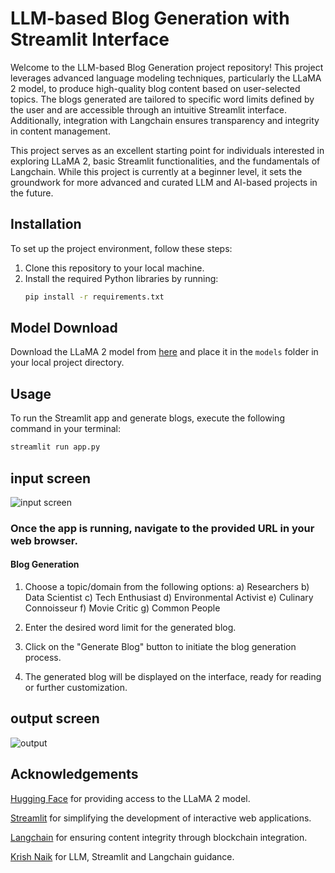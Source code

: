 # LLM-based Blog Generation with Streamlit Interface

Welcome to the LLM-based Blog Generation project repository! This project leverages advanced language modeling techniques, particularly the LLaMA 2 model, to produce high-quality blog content based on user-selected topics. The blogs generated are tailored to specific word limits defined by the user and are accessible through an intuitive Streamlit interface. Additionally, integration with Langchain ensures transparency and integrity in content management.

This project serves as an excellent starting point for individuals interested in exploring LLaMA 2, basic Streamlit functionalities, and the fundamentals of Langchain. While this project is currently at a beginner level, it sets the groundwork for more advanced and curated LLM and AI-based projects in the future.

## Installation

To set up the project environment, follow these steps:

1. Clone this repository to your local machine.
2. Install the required Python libraries by running:
    ```bash
    pip install -r requirements.txt
    ```

## Model Download

Download the LLaMA 2 model from [here](https://huggingface.co/TheBloke/Llama-2-7B-Chat-GGML) and place it in the `models` folder in your local project directory.

## Usage

To run the Streamlit app and generate blogs, execute the following command in your terminal:

```bash
streamlit run app.py
```
## input screen
![input screen](https://github.com/fenil210/LLM-based-Blog-Generator/assets/121050723/5f42bb9a-10b9-444d-998a-0d9f76453165)


### Once the app is running, navigate to the provided URL in your web browser.
#### Blog Generation
1) Choose a topic/domain from the following options:
  a) Researchers
  b) Data Scientist
  c) Tech Enthusiast
  d) Environmental Activist
  e) Culinary Connoisseur
  f) Movie Critic
  g) Common People

2) Enter the desired word limit for the generated blog.

3) Click on the "Generate Blog" button to initiate the blog generation process.

4) The generated blog will be displayed on the interface, ready for reading or further customization.

## output screen
![output](https://github.com/fenil210/LLM-based-Blog-Generator/assets/121050723/e41318b8-0593-4b89-ac38-12342fd4b4bb)

## Acknowledgements
[Hugging Face](https://huggingface.co/) for providing access to the LLaMA 2 model.

[Streamlit](https://streamlit.io/) for simplifying the development of interactive web applications.

[Langchain](https://www.langchain.com/) for ensuring content integrity through blockchain integration.

[Krish Naik](https://twitter.com/krishnaik06?lang=en) for LLM, Streamlit and Langchain guidance.








